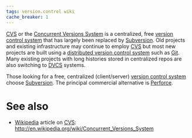 ```yaml
---
tags: version.control wiki
cache_breaker: 1
---
```


[CVS](/wiki/CVS) or the [Concurrent Versions System](/wiki/Concurrent_Versions_System) is a centralized, free [version control system](/wiki/version_control_system) that has largely been replaced by [Subversion](/wiki/Subversion). Old projects and existing infrastructure may continue to employ [CVS](/wiki/CVS) but most new projects are built using a [distributed version control system](/wiki/distributed_version_control_system) such as [Git](/wiki/Git). Many existing projects with long histories stored in centralized repos are also switching to [DVCS](/wiki/DVCS) systems.

Those looking for a free, centralized (client/server) [version control system](/wiki/version_control_system) choose [Subversion](/wiki/Subversion). The principal commercial alternative is [Perforce](/wiki/Perforce).

# See also

-   [Wikipedia](/wiki/Wikipedia) article on [CVS](/wiki/CVS): <http://en.wikipedia.org/wiki/Concurrent_Versions_System>
